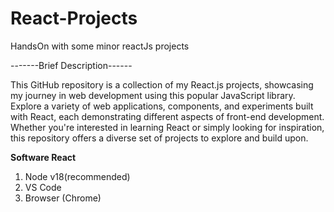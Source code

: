 # React-Projects
HandsOn with some minor reactJs projects

-------Brief Description------

This GitHub repository is a collection of my React.js projects, showcasing my journey in web development using this popular JavaScript library. Explore a variety of web applications, components, and experiments built with React, each demonstrating different aspects of front-end development. Whether you're interested in learning React or simply looking for inspiration, this repository offers a diverse set of projects to explore and build upon.

**Software React**
1. Node v18(recommended)
2. VS Code
3. Browser (Chrome)

   
